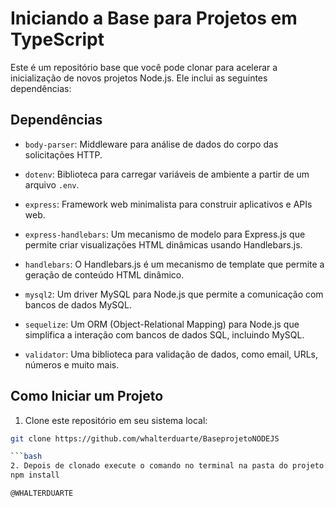 # Iniciando a Base para Projetos em TypeScript

Este é um repositório base que você pode clonar para acelerar a inicialização de novos projetos Node.js. Ele inclui as seguintes dependências:

## Dependências

- `body-parser`: Middleware para análise de dados do corpo das solicitações HTTP.

- `dotenv`: Biblioteca para carregar variáveis de ambiente a partir de um arquivo `.env`.

- `express`: Framework web minimalista para construir aplicativos e APIs web.

- `express-handlebars`: Um mecanismo de modelo para Express.js que permite criar visualizações HTML dinâmicas usando Handlebars.js.

- `handlebars`: O Handlebars.js é um mecanismo de template que permite a geração de conteúdo HTML dinâmico.

- `mysql2`: Um driver MySQL para Node.js que permite a comunicação com bancos de dados MySQL.

- `sequelize`: Um ORM (Object-Relational Mapping) para Node.js que simplifica a interação com bancos de dados SQL, incluindo MySQL.

- `validator`: Uma biblioteca para validação de dados, como email, URLs, números e muito mais.

## Como Iniciar um Projeto

1. Clone este repositório em seu sistema local:

```bash
git clone https://github.com/whalterduarte/BaseprojetoNODEJS

```bash
2. Depois de clonado execute o comando no terminal na pasta do projeto:
npm install

@WHALTERDUARTE 

